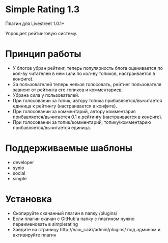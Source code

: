 # Simple Rating 1.3

Плагин для Livestreet 1.0.1+

Упрощает рейтинговую систему.


# Принцип работы

* У блогов убран рейтинг, теперь популярность блога оценивается по кол-ву читателей в нем (или по кол-ву топиков, настраивается в конфиге). 
* За пользователей теперь нельзя голосовать, рейтинг пользователя зависит от рейтинга его топиков и комментариев. 
* Убрана сила у пользователей.
* При голосовании за топик, автору топика прибавляется/вычитается единица к рейтингу (настраивается в конфиге).
* При голосовании за комментарий, автору комментария прибавляется/вычитается 0.1 к рейтингу (настраивается в конфиге).
* При голосовании за топик/комментарий, топику/комментарию прибавляется/вычитается единица.


# Поддерживаемые шаблоны

* developer
* synio
* social
* simple


# Установка

* Скопируйте скачанный плагин в папку /plugins/
* Если плагин скачан с GitHub'а папку с плагином нужно переименовать в simplerating
* Зайдите на страницу http://ваш_сайт/admin/plugins/ под админом и активируйте плагин